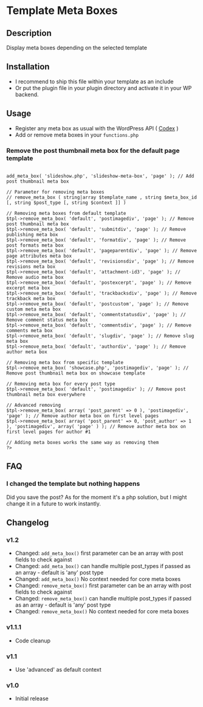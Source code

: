 Template Meta Boxes
===================

## Description

Display meta boxes depending on the selected template

## Installation

* I recommend to ship this file within your template as an include
* Or put the plugin file in your plugin directory and activate it in your WP backend.

## Usage

* Register any meta box as usual with the WordPress API ( [Codex](http://codex.wordpress.org/Function_Reference/add_meta_box) )
* Add or remove meta boxes in your `functions.php`

### Remove the post thumbnail meta box for the default page template

<pre class="language-php"><code class="language-php">
<?php
// Get singleton instance
$tpl = Template_Meta_Boxes::get_instance();

// Parameter for adding meta boxes
// add_meta_box ( string|array $template_name , string $meta_box_id [, string $post_type [, string $context ]] )

// Adding meta boxes only on a specific template
$tpl->add_meta_box( 'slideshow.php', 'slideshow-meta-box', 'page' ); // Add post thumbnail meta box

// Parameter for removing meta boxes
// remove_meta_box ( string|array $template_name , string $meta_box_id [, string $post_type [, string $context ]] )

// Removing meta boxes from default template
$tpl->remove_meta_box( 'default', 'postimagediv', 'page' ); // Remove post thumbnail meta box
$tpl->remove_meta_box( 'default', 'submitdiv', 'page' ); // Remove publishing meta box
$tpl->remove_meta_box( 'default', 'formatdiv', 'page' ); // Remove post formats meta box
$tpl->remove_meta_box( 'default', 'pageparentdiv', 'page' ); // Remove page attributes meta box
$tpl->remove_meta_box( 'default', 'revisionsdiv', 'page' ); // Remove revisions meta box
$tpl->remove_meta_box( 'default', 'attachment-id3', 'page' ); // Remove audio meta box
$tpl->remove_meta_box( 'default', 'postexcerpt', 'page' ); // Remove excerpt meta box
$tpl->remove_meta_box( 'default', 'trackbacksdiv', 'page' ); // Remove trackback meta box
$tpl->remove_meta_box( 'default', 'postcustom', 'page' ); // Remove custom meta meta box
$tpl->remove_meta_box( 'default', 'commentstatusdiv', 'page' ); // Remove comment status meta box
$tpl->remove_meta_box( 'default', 'commentsdiv', 'page' ); // Remove comments meta box
$tpl->remove_meta_box( 'default', 'slugdiv', 'page' ); // Remove slug meta box
$tpl->remove_meta_box( 'default', 'authordiv', 'page' ); // Remove author meta box

// Removing meta box from specific template
$tpl->remove_meta_box( 'showcase.php', 'postimagediv', 'page' ); // Remove post thumbnail meta box on showcase template

// Removing meta box for every post type
$tpl->remove_meta_box( 'default', 'postimagediv' ); // Remove post thumbnail meta box everywhere

// Advanced removing
$tpl->remove_meta_box( array( 'post_parent' => 0 ), 'postimagediv', 'page' ); // Remove author meta box on first level pages
$tpl->remove_meta_box( array( 'post_parent' => 0, 'post_author' => 1 ), 'postimagediv', array( 'page' ) ); // Remove author meta box on first level pages for author #1

// Adding meta boxes works the same way as removing them
?>
</code></pre>

## FAQ

### I changed the template but nothing happens

Did you save the post? As for the moment it's a php solution, but I might change it in a future to work instantly.

## Changelog

### v1.2

* Changed: `add_meta_box()` first parameter can be an array with post fields to check against
* Changed: `add_meta_box()` can handle multiple post_types if passed as an array - default is 'any' post type
* Changed: `add_meta_box()` No context needed for core meta boxes
* Changed: `remove_meta_box()` first parameter can be an array with post fields to check against
* Changed: `remove_meta_box()` can handle multiple post_types if passed as an array - default is 'any' post type
* Changed: `remove_meta_box()` No context needed for core meta boxes

### v1.1.1

* Code cleanup

### v1.1

* Use 'advanced' as default context

### v1.0

* Initial release
